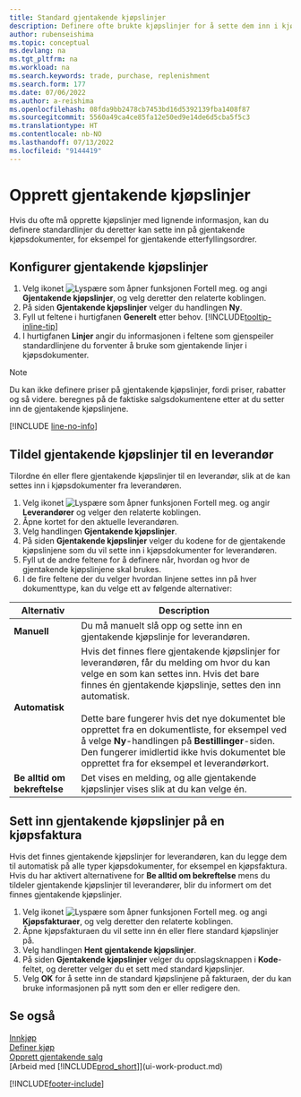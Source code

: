 ```yaml
---
title: Standard gjentakende kjøpslinjer
description: Definere ofte brukte kjøpslinjer for å sette dem inn i kjøpsdokumenter og fylle ut linjene raskt med standardinformasjon.
author: rubenseishima
ms.topic: conceptual
ms.devlang: na
ms.tgt_pltfrm: na
ms.workload: na
ms.search.keywords: trade, purchase, replenishment
ms.search.form: 177
ms.date: 07/06/2022
ms.author: a-reishima
ms.openlocfilehash: 08fda9bb2478cb7453bd16d5392139fba1408f87
ms.sourcegitcommit: 5560a49ca4ce85fa12e50ed9e14de6d5cba5f5c3
ms.translationtype: HT
ms.contentlocale: nb-NO
ms.lasthandoff: 07/13/2022
ms.locfileid: "9144419"
---
```

# <a name="create-recurring-purchase-lines"></a>Opprett gjentakende kjøpslinjer

Hvis du ofte må opprette kjøpslinjer med lignende informasjon, kan du definere standardlinjer du deretter kan sette inn på gjentakende kjøpsdokumenter, for eksempel for gjentakende etterfyllingsordrer.

## <a name="set-up-recurring-purchase-lines"></a>Konfigurer gjentakende kjøpslinjer

1. Velg ikonet ![Lyspære som åpner funksjonen Fortell meg.](media/ui-search/search_small.png "Fortell hva du vil gjøre") og angi **Gjentakende kjøpslinjer**, og velg deretter den relaterte koblingen.
2. På siden **Gjentakende kjøpslinjer** velger du handlingen **Ny**.
3. Fyll ut feltene i hurtigfanen **Generelt** etter behov. [!INCLUDE[tooltip-inline-tip](includes/tooltip-inline-tip_md.md)]
4. I hurtigfanen **Linjer** angir du informasjonen i feltene som gjenspeiler standardlinjene du forventer å bruke som gjentakende linjer i kjøpsdokumenter.

> [!NOTE]
> Du kan ikke definere priser på gjentakende kjøpslinjer, fordi priser, rabatter og så videre. beregnes på de faktiske salgsdokumentene etter at du setter inn de gjentakende kjøpslinjene.

[!INCLUDE [line-no-info](includes/line-no-info.md)]

## <a name="assign-recurring-purchase-lines-to-a-vendor"></a>Tildel gjentakende kjøpslinjer til en leverandør

Tilordne én eller flere gjentakende kjøpslinjer til en leverandør, slik at de kan settes inn i kjøpsdokumenter fra leverandøren.

1. Velg ikonet ![Lyspære som åpner funksjonen Fortell meg.](media/ui-search/search_small.png "Fortell hva du vil gjøre") og angir **Leverandører** og velger den relaterte koblingen.
2. Åpne kortet for den aktuelle leverandøren.
3. Velg handlingen **Gjentakende kjøpslinjer**.
4. På siden **Gjentakende kjøpslinjer** velger du kodene for de gjentakende kjøpslinjene som du vil sette inn i kjøpsdokumenter for leverandøren.
5. Fyll ut de andre feltene for å definere når, hvordan og hvor de gjentakende kjøpslinjene skal brukes.
6. I de fire feltene der du velger hvordan linjene settes inn på hver dokumenttype, kan du velge ett av følgende alternativer:

|Alternativ|Description|
|------|-----------|
|**Manuell**|Du må manuelt slå opp og sette inn en gjentakende kjøpslinje for leverandøren.|
|**Automatisk**|Hvis det finnes flere gjentakende kjøpslinjer for leverandøren, får du melding om hvor du kan velge en som kan settes inn. Hvis det bare finnes én gjentakende kjøpslinje, settes den inn automatisk.<br /><br />Dette bare fungerer hvis det nye dokumentet ble opprettet fra en dokumentliste, for eksempel ved å velge **Ny**-handlingen på **Bestillinger**-siden. Den fungerer imidlertid ikke hvis dokumentet ble opprettet fra for eksempel et leverandørkort.|
|**Be alltid om bekreftelse**|Det vises en melding, og alle gjentakende kjøpslinjer vises slik at du kan velge én.

## <a name="insert-recurring-purchase-lines-on-a-purchase-invoice"></a>Sett inn gjentakende kjøpslinjer på en kjøpsfaktura

Hvis det finnes gjentakende kjøpslinjer for leverandøren, kan du legge dem til automatisk på alle typer kjøpsdokumenter, for eksempel en kjøpsfaktura. Hvis du har aktivert alternativene for **Be alltid om bekreftelse** mens du tildeler gjentakende kjøpslinjer til leverandører, blir du informert om det finnes gjentakende kjøpslinjer.

1. Velg ikonet ![Lyspære som åpner funksjonen Fortell meg.](media/ui-search/search_small.png "Fortell hva du vil gjøre") og angi **Kjøpsfakturaer**, og velg deretter den relaterte koblingen.
2. Åpne kjøpsfakturaen du vil sette inn én eller flere standard kjøpslinjer på.
3. Velg handlingen **Hent gjentakende kjøpslinjer**.
4. På siden **Gjentakende kjøpslinjer** velger du oppslagsknappen i **Kode**-feltet, og deretter velger du et sett med standard kjøpslinjer.
5. Velg **OK** for å sette inn de standard kjøpslinjene på fakturaen, der du kan bruke informasjonen på nytt som den er eller redigere den.

## <a name="see-also"></a>Se også

[Innkjøp](purchasing-manage-purchasing.md)  
[Definer kjøp](purchasing-setup-purchasing.md)  
[Opprett gjentakende salg](sales-how-work-standard-lines.md)  
[Arbeid med [!INCLUDE[prod_short](includes/prod_short.md)]](ui-work-product.md)  

[!INCLUDE[footer-include](includes/footer-banner.md)]